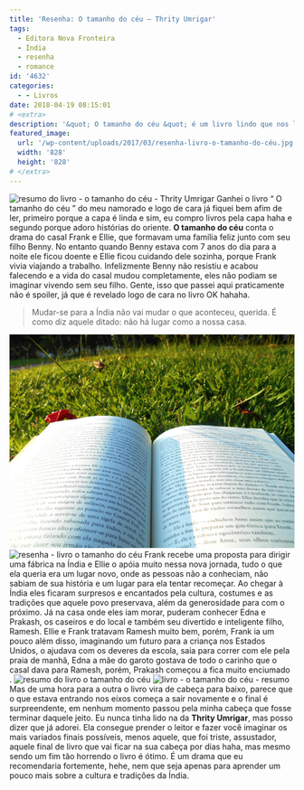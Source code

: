```yaml
---
title: 'Resenha: O tamanho do céu – Thrity Umrigar'
tags:
  - Editora Nova Fronteira
  - Índia
  - resenha
  - romance
id: '4632'
categories:
  - - Livros
date: 2018-04-19 08:15:01
# <extra>
description: '&quot; O tamanho do céu &quot; é um livro lindo que nos leva mais a fundo na cultura da Índia, através de trágicos acontecimentos, super recomendo a leitura.'
featured_image: 
  url: '/wp-content/uploads/2017/03/resenha-livro-o-tamanho-do-céu.jpg'
  width: '828'
  height: '828'
# </extra>
---
```


![resumo do livro - o tamanho do céu - Thrity Umrigar](/wp-content/uploads/2017/03/resenha-livro-o-tamanho-do-céu.jpg "Capa do livro - O tamanho do céu") Ganhei o livro “ O tamanho do céu ” do meu namorado e logo de cara já fiquei bem afim de ler, primeiro porque a capa é linda e sim, eu compro livros pela capa haha e segundo porque adoro histórias do oriente. **O tamanho do céu** conta o drama do casal Frank e Ellie, que formavam uma família feliz junto com seu filho Benny. No entanto quando Benny estava com 7 anos do dia para a noite ele ficou doente e Ellie ficou cuidando dele sozinha, porque Frank vivia viajando a trabalho. Infelizmente Benny não resistiu e acabou falecendo e a vida do casal mudou completamente, eles não podiam se imaginar vivendo sem seu filho. Gente, isso que passei aqui praticamente não é spoiler, já que é revelado logo de cara no livro OK hahaha.

> Mudar-se para a Índia não vai mudar o que aconteceu, querida. É como diz aquele ditado: não há lugar como a nossa casa.

![livro o tamanho do céu - resumo](/wp-content/uploads/2017/03/páginas-livro-o-tamanho-do-céu.jpg "Páginas do livro - O tamanho do céu") ![resenha - livro o tamanho do céu](/wp-content/uploads/2017/03/lombada-do-livro-o-tamanho-do-céu.jpg "Lombada do livro O tamanho do céu") Frank recebe uma proposta para dirigir uma fábrica na Índia e Ellie o apóia muito nessa nova jornada, tudo o que ela queria era um lugar novo, onde as pessoas não a conheciam, não sabiam de sua história e um lugar para ela tentar recomeçar. Ao chegar à Índia eles ficaram surpresos e encantados pela cultura, costumes e as tradições que aquele povo preservava, além da generosidade para com o próximo. Já na casa onde eles iam morar, puderam conhecer Edna e Prakash, os caseiros e do local e também seu divertido e inteligente filho, Ramesh. Ellie e Frank tratavam Ramesh muito bem, porém, Frank ia um pouco além disso, imaginando um futuro para a criança nos Estados Unidos, o ajudava com os deveres da escola, saia para correr com ele pela praia de manhã, Edna a mãe do garoto gostava de todo o carinho que o casal dava para Ramesh, porém, Prakash começou a fica muito enciumado . ![resumo do livro o tamanho do céu](/wp-content/uploads/2017/03/contra-capa-do-livro-O-tamanho-do-céu.jpg "Contra capa do livro O tamanho do céu") ![livro - o tamanho do céu - resumo ](/wp-content/uploads/2017/03/capa-do-livro-o-tamanho-do-céu.jpg "livro - o tamanho do céu") Mas de uma hora para a outra o livro vira de cabeça para baixo, parece que o que estava entrando nos eixos começa a sair novamente e o final é surpreendente, em nenhum momento passou pela minha cabeça que fosse terminar daquele jeito. Eu nunca tinha lido na da **Thrity Umrigar**, mas posso dizer que já adorei. Ela consegue prender o leitor e fazer você imaginar os mais variados finais possíveis, menos aquele, que foi triste, assustador, aquele final de livro que vai ficar na sua cabeça por dias haha, mas mesmo sendo um fim tão horrendo o livro é ótimo. É um drama que eu recomendaria fortemente, hehe, nem que seja apenas para aprender um pouco mais sobre a cultura e tradições da Índia.
